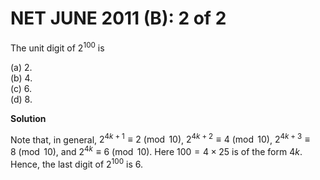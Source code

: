 # **NET JUNE 2011 (B): 2 of 2** 

The unit digit of $2^{100}$ is

(a) $2$.<br>
(b) $4$.<br>
(c) $6$.<br>
(d) $8$.<br>

**Solution**

Note that, in general, $2^{4k+1} \equiv 2\pmod{10}$,
$2^{4k+2} \equiv 4\pmod {10}$, $2^{4k+3} \equiv 8\pmod {10}$, and
$2^{4k} \equiv 6\pmod {10}$. Here $100 = 4 \times 25$ is of the form
$4k$. Hence, the last digit of $2^{100}$ is $6$.



